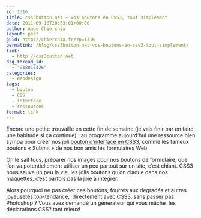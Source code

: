 ```yaml
---
id: 1316
title: css3button.net – Vos boutons en CSS3, tout simplement
date: 2011-09-16T20:53:01+00:00
author: Ange Chierchia
layout: post
guid: http://chierchia.fr/?p=1316
permalink: /blog/css3button-net-vos-boutons-en-css3-tout-simplement/
link:
  - http://css3button.net
dsq_thread_id:
  - "918017426"
categories:
  - Webdesign
tags:
  - bouton
  - CSS
  - interface
  - ressources
format: link
---
```

Encore une petite trouvaille en cette fin de semaine (je vais finir par en faire une habitude si ça continue) : au programme aujourd&rsquo;hui une ressource bien sympa pour créer nos joli <a href="http://css3button.net" target="_blank">bouton d&rsquo;interface en CSS3</a>, comme les fameux boutons &laquo;&nbsp;Submit&nbsp;&raquo; de nos bon amis les formulaires Web.

On le sait tous, préparer nos images pour nos boutons de formulaire, que l&rsquo;on va potentiellement utiliser un peu partout sur un site, c&rsquo;est chiant. CSS3 nous sauve un peu la vie, les jolis boutons qu&rsquo;on claque dans nos maquettes, c&rsquo;est parfois pas la joie à intégrer.

Alors pourquoi ne pas créer ces boutons, fourrés aux dégradés et autres joyeusetés top-tendance,  directement avec CSS3, sans passer pas Photoshop ? Vous avez demandé un générateur qui vous mâche  les déclarations CSS? tant mieux!